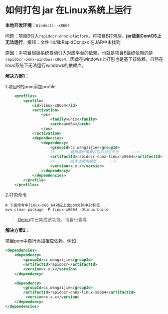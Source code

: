 # 如何打包 jar 在Linux系统上运行



**本地开发环境：**`Windos11--x8664`

问题：项目B引入`rapidocr-onnx-platform`，将项目B打包后，**jar放到CentOS上无法运行**，报错：文件 lib/libRapidOcr.xxx 在JAR中未找到

原因：本项目根据系统自动引入对应平台的依赖，也就是项目B最终依赖的是`rapidocr-onnx-windows-x8664`，因此在windows上打包也是基于该依赖，自然在linux系统下无法运行windows的依赖库。

**解决方案1：**

1.项目B的pom添加profile

```xml
    <profiles>
        <profile>
            <id>linux-x8664</id>
            <activation>
                <os>
                    <family>unix</family>
                    <arch>amd64</arch>
                </os>
            </activation>
            <dependencies>
                <dependency>
                    <groupId>cc.wangzijie</groupId>
                  	<!--     替换成你需要打包的对应平台      -->
                    <artifactId>rapidocr-onnx-linux-x8664</artifactId>
                  	<!--     版本请使用最新      -->
                    <version>x.x.x</version>
                </dependency>
            </dependencies>
        </profile>
    </profiles>
```

2.打包命令

```shell
# 下面命令中linux-x86_64对应上面pom文件中id标签
mvn clean package -P linux-x8664 -Dlinux-build
```

> [Demo](https://github.com/MyMonsterCat/rapidocr-demo)中已集成该功能，请自行查看

**解决方案2：**

项目pom中自行添加相应依赖，例如

```xml
<dependencies>
    <dependency>
        <groupId>cc.wangzijie</groupId>
        <artifactId>rapidocr</artifactId>
        <version>x.x.x</version>
    </dependency>
  
    <dependency>
        <groupId>cc.wangzijie</groupId>
        <artifactId>rapidocr-onnx-linux-x8664</artifactId>
         <version>x.x.x</version>
    </dependency>
</dependencies>
```
